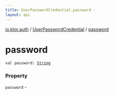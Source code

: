 ```yaml
---
title: UserPasswordCredential.password - 
layout: api
---
```


<div class='api-docs-breadcrumbs'><a href="../index.html">io.ktor.auth</a> / <a href="index.html">UserPasswordCredential</a> / <a href="./password.html">password</a></div>

# password

<div class="signature"><code><span class="keyword">val </span><span class="identifier">password</span><span class="symbol">: </span><a href="https://kotlinlang.org/api/latest/jvm/stdlib/kotlin/-string/index.html"><span class="identifier">String</span></a></code></div>

### Property

<code>password</code> - 